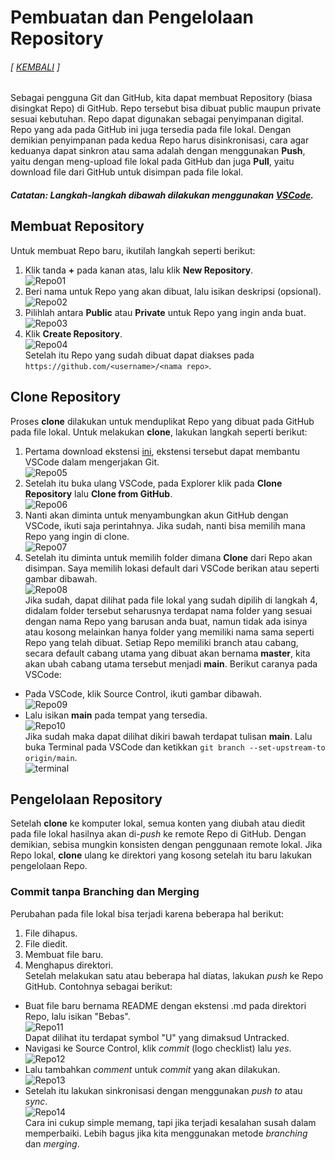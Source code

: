 # Pembuatan dan Pengelolaan Repository
###### [ [KEMBALI](https://github.com/liberated-guardian/01-git-github) ]  
Sebagai pengguna Git dan GitHub, kita dapat membuat Repository (biasa disingkat Repo) di GitHub. Repo tersebut bisa dibuat public maupun private sesuai kebutuhan. Repo dapat digunakan sebagai penyimpanan digital. Repo yang ada pada GitHub ini juga tersedia pada file lokal. Dengan demikian penyimpanan pada kedua Repo harus disinkronisasi, cara agar keduanya dapat sinkron atau sama adalah dengan menggunakan **Push**, yaitu dengan meng-upload file lokal pada GitHub dan juga **Pull**, yaitu download file dari GitHub untuk disimpan pada file lokal.  
##### **Catatan: Langkah-langkah dibawah dilakukan menggunakan [VSCode](https://code.visualstudio.com/).**
## Membuat Repository
Untuk membuat Repo baru, ikutilah langkah seperti berikut:  
1. Klik tanda **+** pada kanan atas, lalu klik **New Repository**.  
![Repo01](images/3/repo01.png)  
2. Beri nama untuk Repo yang akan dibuat, lalu isikan deskripsi (opsional).  
![Repo02](images/3/repo02.png)  
3. Pilihlah antara **Public** atau **Private** untuk Repo yang ingin anda buat.  
![Repo03](images/3/repo03.png)  
4. Klik **Create Repository**.  
![Repo04](images/3/repo04.png)  
Setelah itu Repo yang sudah dibuat dapat diakses pada `https://github.com/<username>/<nama repo>`.  
## Clone Repository
Proses **clone** dilakukan untuk menduplikat Repo yang dibuat pada GitHub pada file lokal. Untuk melakukan **clone**, lakukan langkah seperti berikut:  
1. Pertama download ekstensi [ini](https://marketplace.visualstudio.com/items?itemName=GitHub.vscode-pull-request-github), ekstensi tersebut dapat membantu VSCode dalam mengerjakan Git.  
![Repo05](images/3/repo05.png)  
2. Setelah itu buka ulang VSCode, pada Explorer klik pada **Clone Repository** lalu **Clone from GitHub**.  
![Repo06](images/3/repo06.png)   
3. Nanti akan diminta untuk menyambungkan akun GitHub dengan VSCode, ikuti saja perintahnya. Jika sudah, nanti bisa memilih mana Repo yang ingin di clone.  
![Repo07](images/3/repo07.png)  
4. Setelah itu diminta untuk memilih folder dimana **Clone** dari Repo akan disimpan. Saya memilih lokasi default dari VSCode berikan atau seperti gambar dibawah.  
![Repo08](images/3/repo08.png)  
Jika sudah, dapat dilihat pada file lokal yang sudah dipilih di langkah 4, didalam folder tersebut seharusnya terdapat nama folder yang sesuai dengan nama Repo yang barusan anda buat, namun tidak ada isinya atau kosong melainkan hanya folder yang memiliki nama sama seperti Repo yang telah dibuat. Setiap Repo memiliki branch atau cabang, secara default cabang utama yang dibuat akan bernama **master**, kita akan ubah cabang utama tersebut menjadi **main**. Berikut caranya pada VSCode:  
- Pada VSCode, klik Source Control, ikuti gambar dibawah.  
![Repo09](images/3/repo09.png)  
- Lalu isikan **main** pada tempat yang tersedia.  
![Repo10](images/3/repo10.png)  
Jika sudah maka dapat dilihat dikiri bawah terdapat tulisan **main**. Lalu buka Terminal pada VSCode dan ketikkan `git branch --set-upstream-to origin/main`.  
![terminal](images/3/terminal.png)  
## Pengelolaan Repository
Setelah **clone** ke komputer lokal, semua konten yang diubah atau diedit pada file lokal hasilnya akan di-*push* ke remote Repo di GitHub. Dengan demikian, sebisa mungkin konsisten dengan penggunaan remote lokal. Jika Repo lokal, **clone** ulang ke direktori yang kosong setelah itu baru lakukan pengelolaan Repo.
### **Commit tanpa Branching dan Merging**
Perubahan pada file lokal bisa terjadi karena beberapa hal berikut:  
1. File dihapus.  
2. File diedit.  
3. Membuat file baru.  
4. Menghapus direktori.   
Setelah melakukan satu atau beberapa hal diatas, lakukan *push* ke Repo GitHub. Contohnya sebagai berikut:  
- Buat file baru bernama README dengan ekstensi .md pada direktori Repo, lalu isikan "Bebas".  
![Repo11](images/3/repo11.png)  
Dapat dilihat itu terdapat symbol "U" yang dimaksud Untracked.
- Navigasi ke Source Control, klik *commit* (logo checklist) lalu *yes*.  
![Repo12](images/3/repo12.png)  
- Lalu tambahkan *comment* untuk *commit* yang akan dilakukan.  
![Repo13](images/3/repo13.png)  
- Setelah itu lakukan sinkronisasi dengan menggunakan *push to* atau *sync*.  
![Repo14](images/3/repo14.png)  
Cara ini cukup simple memang, tapi jika terjadi kesalahan susah dalam memperbaiki. Lebih bagus jika kita menggunakan metode *branching* dan *merging*.  